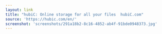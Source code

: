 ```yaml
---
layout: link
title: "hubiC: Online storage for all your files  hubiC.com"
source: 'https://hubic.com/en/'
screenshot: 'screenshots/291a18b2-8c16-4852-ab4f-91bde0948373.jpg'
---
```


